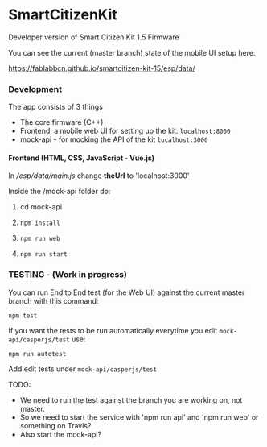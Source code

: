 # SmartCitizenKit
Developer version of Smart Citizen Kit 1.5 Firmware

You can see the current (master branch) state of the mobile UI setup here:

https://fablabbcn.github.io/smartcitizen-kit-15/esp/data/

### Development

The app consists of 3 things

* The core firmware (C++)
* Frontend, a mobile web UI for setting up the kit. `localhost:8000`
* mock-api - for mocking the API of the kit `localhost:3000`


#### Frontend (HTML, CSS, JavaScript - Vue.js)

In */esp/data/main.js* change **theUrl** to 'localhost:3000'

Inside the /mock-api folder do:

1. cd mock-api

2. `npm install`

3. `npm run web`

4. `npm run start`


### TESTING - (Work in progress)

You can run End to End test (for the Web UI) against the current master branch with this command:

`npm test`

If you want the tests to be run automatically everytime you edit `mock-api/casperjs/test` use:

`npm run autotest`

Add edit tests under `mock-api/casperjs/test`

TODO:

* We need to run the test against the branch you are working on, not master.
* So we need to start the service with 'npm run api' and 'npm run web' or something on Travis?
* Also start the mock-api?
